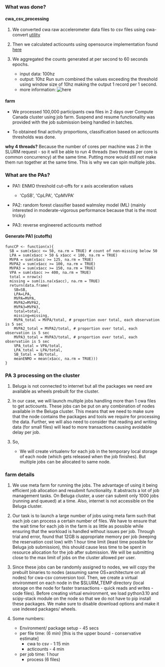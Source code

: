 ### What was done?

#### cwa_csv_processing

1. We converted cwa raw accelerometer data files to csv files using cwa-convert [utility](https://github.com/openmovementproject/openmovement/blob/master/Software/AX3/cwa-convert/c/README.md)

2. Then we calculated acticounts using opensource implementation found [here](https://github.com/jbrond/ActigraphCounts/blob/master/R/Python_G_to_sec.py)

3. We aggregated the counts generated at per second to 60 seconds epochs.
    - input data: 100hz
    - output: 10hz
        Run sum combined the values exceeding the threshold using window size of 10hz
        making the output 1 record per 1 second.
    - more information: ![here](../../artefacts/output_freq_cwa_csv.jpeg)

#### farm
- We processed 100,000 participants cwa files in 2 days over Compute Canada cluster using job farm. Suspend and resume functionality was provided with the job submission being handled in batches.

- To obtained final activity proportions, classification based on acticounts thresholds was done.


**why 4 threads?**
Because the number of cores per machine was 2 in the SLURM request - so it will be able to run 4 threads (two threads per core is common concurrency) at the same time. Putting more would still not make them run together at the same time. This is why we can spin multiple jobs.
 


### What are the PAs?
- PA1: ENMO threshold cut-offs for x axis acceleration values
    - 'CpSB', 'CpLPA', 'CpMVPA'

- PA2: random forest classifier based walmsley model (ML) (mainly interested in moderate-vigorous performance because that is the most tricky)

- PA3: reverse engineered acticounts method


#### Generate PA1 (cutoffs)
```
funcCP <- function(x){
  SB = sum(x$acc <= 50, na.rm = TRUE) # count of non-missing below 50
  LPA = sum(x$acc > 50 & x$acc < 100, na.rm = TRUE)
  MVPA = sum(x$acc >= 125, na.rm = TRUE)
  MVPA2 = sum(x$acc >= 100, na.rm = TRUE)
  MVPA3 = sum(x$acc >= 150, na.rm = TRUE)
  VPA = sum(x$acc >= 400, na.rm = TRUE)
  total = nrow(x)
  missing = sum(is.na(x$acc), na.rm = TRUE)
  return(data.frame(
    SB=SB, 
    LPA=LPA, 
    MVPA=MVPA, 
    MVPA2=MVPA2, 
    MVPA3=MVPA3, 
    total=total, 
    missing=missing, 
    MVPA_total = MVPA/total, # proportion over total, each observation is 5 sec
    MVPA2_total = MVPA2/total, # proportion over total, each observation is 5 sec
    MVPA3_total = MVPA3/total, # proportion over total, each observation is 5 sec
    VPA_total = VPA/total,
    LPA_total = LPA/total, 
    SB_total = SB/total, 
    meanENMO = mean(x$acc, na.rm = TRUE)))
}
```


### PA 3 processing on the cluster
1. Beluga is not connected to internet but all the packages we need are available as wheels prebuilt for the cluster.

2. In our case, we will launch multiple jobs handling more than 1 cwa files to get acticounts. These jobs can be put on any combination of nodes available in the Beluga cluster. This means that we need to make sure that the node contains the packages and tools we require for processing the data. Further, we will also need to consider that reading and writing data (for small files) will lead to more transactions causing avoidable delay per job.

3. So,
    - We will create virtualenv for each job in the temporary local storage of each node (which gets released when the job finishes). But multiple jobs can be allocated to same node.

### farm details

1. We use meta farm for running the jobs. The advantage of using it being efficient job allocation and resubmit functionality. It abstracts a lot of job management tasks. On Beluga cluster, a user can submit only 1000 jobs (running and queued) at a time. Also, internet is not accessible on the Beluga cluster.

2. Our task is to launch a large number of jobs using meta farm such that each job can process a certain number of files. We have to ensure that the wait time for each job in the farm is as little as possible while ensuring that the workload is handled without issues per job. Through trial and error, found that 12GB is appropriate memory per job (keeping the reservation cost low) with 1 hour time limit (least time possible for Beluga job submission), this should cause less time to be spent in resource allocation for the job after submission. We will be submitting close to the max limit of jobs on the cluster allowed per user.

3. Since these jobs can be randomly assigned to nodes, we will copy the prebuilt binaries to nodes (assuming same OS+architecture on all nodes) for cwa-csv conversion tool. Then, we create a virtual environment on each node in the $SLURM_TEMP directory (local storage on the node for faster transactions - quick reads and writes - code files). Before creating virtual environment, we load python3.10 and scipy-stack module on the node so that we do not have to pip install these packages. We make sure to disable download options and make it use indexed packages/ wheels.

4. Some numbers:
    - Environment/ package setup - 45 secs
    - per file time: (6 min) [this is the upper bound - conservative estimate]
        - cwa to csv - 1:15 min
        - acticounts - 4 min
    - per job time: 1 hour
        - process (6 files)


